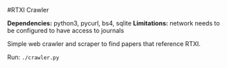 #RTXI Crawler

**Dependencies:** python3, pycurl, bs4, sqlite
**Limitations:** network needs to be configured to have access to journals

Simple web crawler and scraper to find papers that reference RTXI. 

Run: `./crawler.py`
